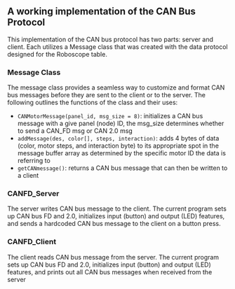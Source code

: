## A working implementation of the CAN Bus Protocol 

This implementation of the CAN bus protocol has two parts: server and client. Each utilizes a Message class that was created with the data protocol designed for the Roboscope table. 

### Message Class

The message class provides a seamless way to customize and format CAN bus messages before they are sent to the client or to the server. The following outlines the functions of the class and their uses:
 
- `CANMotorMessage(panel_id, msg_size = 8)`: initializes a CAN bus message with a give panel (node) ID, the msg_size determines whether to send a CAN_FD msg or CAN 2.0 msg
- `addMessage(des, color[], steps, interaction)`: adds 4 bytes of data (color, motor steps, and interaction byte) to its appropriate spot in the message buffer array as determined by the specific motor ID the data is referring to
- `getCANmessage()`: returns a CAN bus message that can then be written to a client

### CANFD_Server

The server writes CAN bus message to the client. The current program sets up CAN bus FD and 2.0, initializes input (button) and output (LED) features, and sends a hardcoded CAN bus message to the client on a button press. 

### CANFD_Client

The client reads CAN bus message from the server. The current program sets up CAN bus FD and 2.0, initializes input (button) and output (LED) features, and prints out all CAN bus messages when received from the server